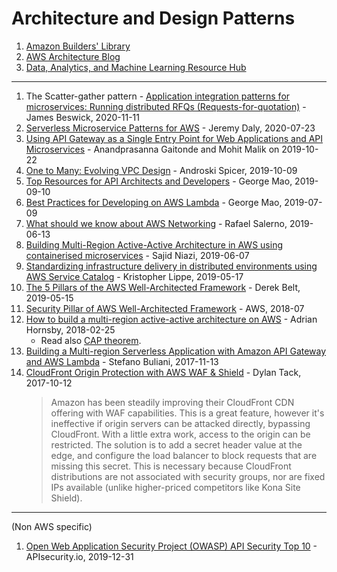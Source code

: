 # Architecture and Design Patterns

1. [Amazon Builders' Library](https://aws.amazon.com/builders-library)
1. [AWS Architecture Blog](https://aws.amazon.com/blogs/architecture/)
1. [Data, Analytics, and Machine Learning Resource Hub](
   https://resources.awscloud.com/aws-data-analytics-machinelearning)

---
1. The Scatter-gather pattern - [Application integration patterns for microservices: Running distributed RFQs (Requests-for-quotation)](https://aws.amazon.com/blogs/compute/application-integration-patterns-running-distributed-rfqs/) - James Beswick, 2020-11-11 
1. [Serverless Microservice Patterns for AWS](https://www.jeremydaly.com/serverless-microservice-patterns-for-aws/) - Jeremy Daly, 2020-07-23
1. [Using API Gateway as a Single Entry Point for Web Applications and API Microservices](https://aws.amazon.com/blogs/architecture/using-api-gateway-as-a-single-entry-point-for-web-applications-and-api-microservices/) - Anandprasanna Gaitonde and Mohit Malik on 2019-10-22
1. [One to Many: Evolving VPC Design](https://aws.amazon.com/blogs/architecture/one-to-many-evolving-vpc-design/) - Androski Spicer, 2019-10-09
1. [Top Resources for API Architects and Developers](https://aws.amazon.com/blogs/architecture/top-resources-for-api-architects-and-developers/) - George Mao, 2019-09-10
1. [Best Practices for Developing on AWS Lambda](https://aws.amazon.com/blogs/architecture/best-practices-for-developing-on-aws-lambda/) - George Mao, 2019-07-09
1. [What should we know about AWS Networking](https://salerno-rafael.blogspot.com/2019/06/what-should-we-know-about-aws-networking.html) - Rafael Salerno, 2019-06-13
1. [Building Multi-Region Active-Active Architecture in AWS using containerised microservices](https://medium.com/@sajidniazi/building-multi-region-active-active-architecture-in-aws-using-containerised-microservices-7b1d40a7063f) - Sajid Niazi, 2019-06-07
1. [Standardizing infrastructure delivery in distributed environments using AWS Service Catalog](https://aws.amazon.com/blogs/mt/standardizing-infrastructure-delivery-in-distributed-environments-using-aws-service-catalog/) - Kristopher Lippe, 2019-05-17
1. [The 5 Pillars of the AWS Well-Architected Framework](https://aws.amazon.com/blogs/apn/the-5-pillars-of-the-aws-well-architected-framework/) - Derek Belt, 2019-05-15
1. [Security Pillar of AWS Well-Architected Framework](https://d1.awsstatic.com/whitepapers/architecture/AWS-Security-Pillar.pdf) - AWS, 2018-07
1. [How to build a multi-region active-active architecture on AWS](https://read.acloud.guru/why-and-how-do-we-build-a-multi-region-active-active-architecture-6d81acb7d208) - Adrian Hornsby, 2018-02-25
    - Read also [CAP theorem](https://en.wikipedia.org/wiki/CAP_theorem).
1. [Building a Multi-region Serverless Application with Amazon API Gateway and AWS Lambda](https://aws.amazon.com/blogs/compute/building-a-multi-region-serverless-application-with-amazon-api-gateway-and-aws-lambda/) - Stefano Buliani, 2017-11-13
1. [CloudFront Origin Protection with AWS WAF & Shield](https://www.metaltoad.com/blog/how-to-protect-origin-with-aws-waf-shield) - Dylan Tack, 2017-10-12
    > Amazon has been steadily improving their CloudFront CDN offering with WAF capabilities.
      This is a great feature, however it's ineffective if origin servers can be attacked directly, bypassing
      CloudFront. With a little extra work, access to the origin can be restricted.
      The solution is to add a secret header value at the edge, and configure the load balancer to block requests that
      are missing this secret. This is necessary because CloudFront distributions are not associated with security
      groups, nor are fixed IPs available (unlike higher-priced competitors like Kona Site Shield).


---
(Non AWS specific)

1. [Open Web Application Security Project  (OWASP) API Security Top 10](https://apisecurity.io/encyclopedia/content/owasp/owasp-api-security-top-10.htm) - APIsecurity.io, 2019-12-31
